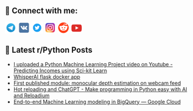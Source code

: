 ## 🔎 Connect with me:
[<img src="https://github.com/bullbesh/bullbesh/blob/main/images/Telegram.png" width="32" height="32" />](https://t.me/bullbesh)
[<img src="https://github.com/bullbesh/bullbesh/blob/main/images/VK.png" width="32" height="32" />](https://vk.com/bullbesh)
[<img src="https://github.com/bullbesh/bullbesh/blob/main/images/Twitter.png" width="32" height="32" />](https://twitter.com/bullbesh1)
[<img src="https://github.com/bullbesh/bullbesh/blob/main/images/Instagram.png" width="32" height="32" />](https://www.instagram.com/bullbesh)
[<img src="https://github.com/bullbesh/bullbesh/blob/main/images/Reddit.png" width="32" height="32" />](https://www.reddit.com/user/bullbesh)
[<img src="https://github.com/bullbesh/bullbesh/blob/main/images/YouTube.png" width="32" height="32" />](https://www.youtube.com/channel/UCtfjRs6uzgq5mfm8S06WTcg)

## 📕 Latest r/Python Posts
<!-- BLOG-POST-LIST:START -->
- [I uploaded a Python Machine Learning Project video on Youtube - Predicting Incomes using Sci-kit Learn](https://www.reddit.com/r/Python/comments/12yo1kr/i_uploaded_a_python_machine_learning_project/)
- [WhisperAI flask docker app](https://www.reddit.com/r/Python/comments/12yngpa/whisperai_flask_docker_app/)
- [First published module: monocular depth estimation on webcam feed](https://www.reddit.com/r/Python/comments/12ymsad/first_published_module_monocular_depth_estimation/)
- [Hot reloading and ChatGPT - Make programming in Python easy with AI and Reloadium](https://www.reddit.com/r/Python/comments/12yl1c0/hot_reloading_and_chatgpt_make_programming_in/)
- [End-to-end Machine Learning modeling in BigQuery — Google Cloud](https://www.reddit.com/r/Python/comments/12ykecb/endtoend_machine_learning_modeling_in_bigquery/)
<!-- BLOG-POST-LIST:END -->
